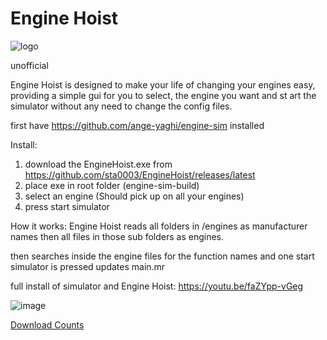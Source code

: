 # Engine Hoist
![logo](https://user-images.githubusercontent.com/65334355/187918447-ddb972a6-ce34-4173-994f-a3c7f5ca97d8.png)

unofficial

Engine Hoist is designed to make your life of changing your engines easy, providing a simple gui for you to select,
the engine you want and st art the simulator without any need to change the config files.

first have https://github.com/ange-yaghi/engine-sim installed

Install:
1. download the EngineHoist.exe from https://github.com/sta0003/EngineHoist/releases/latest
2. place exe in root folder (engine-sim-build)
3. select an engine (Should pick up on all your engines)
4. press start simulator



How it works:
Engine Hoist reads all folders in /engines as manufacturer names then all files in those sub folders as engines.

then searches inside the engine files for the function names and one start simulator is pressed updates main.mr



full install of simulator and Engine Hoist:
https://youtu.be/faZYpp-vGeg

![image](https://user-images.githubusercontent.com/65334355/187917960-553c4921-2938-4c5a-bc3d-3843af9a0a54.png)

[Download Counts](https://tooomm.github.io/github-release-stats/?username=sta0003&repository=EngineHoist "Release Stats")
